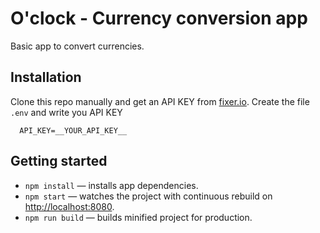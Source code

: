 # O'clock - Currency conversion app

Basic app to convert currencies.

## Installation

Clone this repo manually and get an API KEY from [fixer.io](http://fixer.io​).
Create the file `.env` and write you API KEY

```
  API_KEY=__YOUR_API_KEY__
```


## Getting started

* `npm install` — installs app dependencies.
* `npm start` — watches the project with continuous rebuild on [http://localhost:8080](http://localhost:8080).
* `npm run build` — builds minified project for production.
